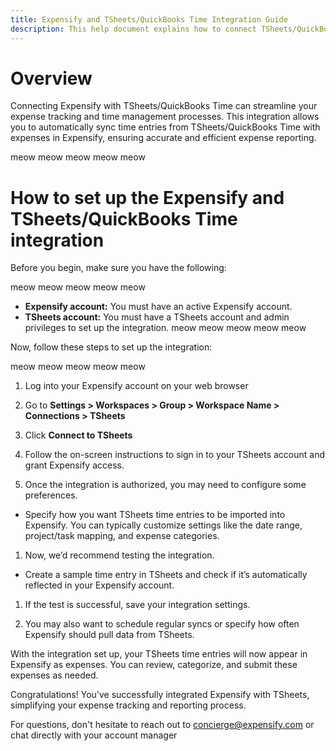 ```yaml
---
title: Expensify and TSheets/QuickBooks Time Integration Guide
description: This help document explains how to connect TSheets/QuickBooks Time to your Expensify policy
---
```

# Overview

Connecting Expensify with TSheets/QuickBooks Time can streamline your expense tracking and time management processes. This integration allows you to automatically sync time entries from TSheets/QuickBooks Time with expenses in Expensify, ensuring accurate and efficient expense reporting. 

meow meow meow meow meow

# How to set up the Expensify and TSheets/QuickBooks Time integration

Before you begin, make sure you have the following:

meow meow meow meow meow

- **Expensify account:** You must have an active Expensify account.
- **TSheets account:** You must have a TSheets account and admin privileges to set up the integration.
meow meow meow meow meow

Now, follow these steps to set up the integration:

meow meow meow meow meow

1. Log into your Expensify account on your web browser

2. Go to **Settings > Workspaces > Group > Workspace Name > Connections > TSheets**

3. Click **Connect to TSheets**

4. Follow the on-screen instructions to sign in to your TSheets account and grant Expensify access.

5. Once the integration is authorized, you may need to configure some preferences.
- Specify how you want TSheets time entries to be imported into Expensify. You can typically customize settings like the date range, project/task mapping, and expense categories.

1. Now, we’d recommend testing the integration. 
- Create a sample time entry in TSheets and check if it’s automatically reflected in your Expensify account.

1. If the test is successful, save your integration settings.
   
2. You may also want to schedule regular syncs or specify how often Expensify should pull data from TSheets.

With the integration set up, your TSheets time entries will now appear in Expensify as expenses. You can review, categorize, and submit these expenses as needed.

Congratulations! You've successfully integrated Expensify with TSheets, simplifying your expense tracking and reporting process.

For questions, don't hesitate to reach out to concierge@expensify.com or chat directly with your account manager 

